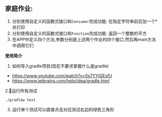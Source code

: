 ## 家庭作业:
1. 分别使用自定义的函数式接口和`Consumer`完成功能: 在指定字符串前后加一个*并打印
2. 分别使用自定义的函数式接口和`Function`完成功能: 返回一个整数的平方
3. 在APP中定义四个方法,参数分别是上述两个作业的四个接口,然后再main方法中调用它们

**使用简介**  
1. 如何导入gradle项目(现在不要求掌握什么是gradle)
- https://www.youtube.com/watch?v=0s7YYjQEsfU
- https://www.jetbrains.com/help/idea/gradle.html

2.运行所有测试  
```
./gradlew test
```
3. 运行单个测试可以直接点击对应测试右边的绿色三角形
